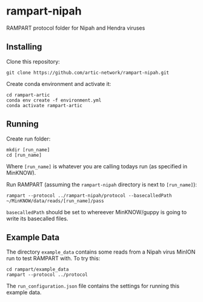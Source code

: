 # rampart-nipah
RAMPART protocol folder for Nipah and Hendra viruses

## Installing
Clone this repository:

```
git clone https://github.com/artic-network/rampart-nipah.git
```

Create conda environment and activate it:

```
cd rampart-artic
conda env create -f environment.yml
conda activate rampart-artic
```

## Running

Create run folder:

```
mkdir [run_name]
cd [run_name]
```

Where `[run_name]` is whatever you are calling todays run (as specified in MinKNOW).

Run RAMPART (assuming the `rampart-nipah` directory is next to `[run_name]`):

```
rampart --protocol ../rampart-nipah/protocol --basecalledPath ~/MinKNOW/data/reads/[run_name]/pass
```

`basecalledPath` should be set to whereever MinKNOW/guppy is going to write its basecalled files.

## Example Data

The directory `example_data` contains some reads from a Nipah virus MinION run to test RAMPART with. To try this:

```
cd rampart/example_data
rampart --protocol ../protocol 
```

The `run_configuration.json` file contains the settings for running this example data.
